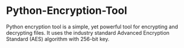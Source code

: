 # Python-Encryption-Tool
Python encryption tool is a simple, yet powerful tool for encrypting and decrypting files. It uses the industry standard Advanced Encryption Standard (AES) algorithm with 256-bit key.
